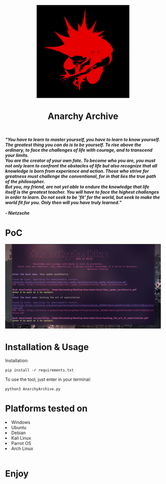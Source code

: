 <div align='center'>
<img src="https://github.com/L01010000/AnarchyArchive/blob/main/logo.png" width="300px" />
 <h1>Anarchy Archive</h1>
  <br>
    
</div>

<p><i><b>"You have to learn to master yourself, you have to learn to know yourself. The greatest thing you can do is to be yourself. To rise above the ordinary, to face the challenges of life with courage, and to transcend your limits.<br>You are the creator of your own fate. To become who you are, you must not only learn to confront the obstacles of life but also recognize that all knowledge is born from experience and action. Those who strive for greatness must challenge the conventional, for in that lies the true path of the philosopher.<br>But you, my friend, are not yet able to endure the knowledge that life itself is the greatest teacher. You will have to face the highest challenges in order to learn. Do not seek to be 'fit' for the world, but seek to make the world fit for you. Only then will you have truly learned."<br><br> - Nietzsche</i></b></p>



# PoC

<img src="https://github.com/L01010000/AnarchyArchive/blob/main/poc.png" width="900px" />


# Installation & Usage

Installation:
   
    pip install -r requirements.txt



To use the tool, just enter in your terminal:

    python3 AnarchyArchive.py
    

</center><h1>Platforms tested on</h1></center>
<li>Windows</li>
<li>Ubuntu</li>
<li>Debian</li>
<li>Kali Linux</li>
<li>Parrot OS</li>
<li>Arch Linux</li>
<br>



# Enjoy


